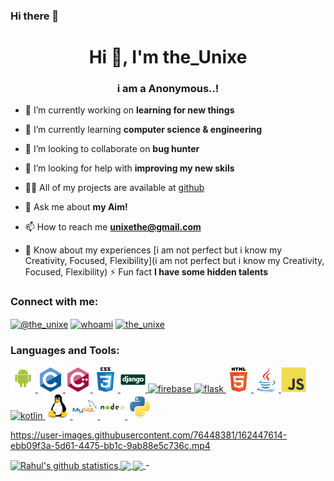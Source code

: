 ### Hi there 👋

<h1 align="center">Hi 👋, I'm  the_Unixe</h1>
<h3 align="center">i am a Anonymous..!</h3>

- 🔭 I’m currently working on **learning for new things**

- 🌱 I’m currently learning **computer science & engineering**

- 👯 I’m looking to collaborate on **bug hunter**

- 🤝 I’m looking for help with **improving my new skils**

- 👨‍💻 All of my projects are available at [github](github)

- 💬 Ask me about **my Aim!**

- 📫 How to reach me **unixethe@gmail.com**

- 📄 Know about my experiences [i am not perfect but i know my Creativity, Focused, Flexibility](i am not perfect but i know my Creativity, Focused, Flexibility)
 ⚡ Fun fact **I have some hidden talents**

<h3 align="left">Connect with me:</h3>
<p align="left">
<a href="https://twitter.com/@the_unixe" target="blank"><img align="center" src="https://raw.githubusercontent.com/rahuldkjain/github-profile-readme-generator/master/src/images/icons/Social/twitter.svg" alt="@the_unixe" height="30" width="40" /></a>
<a href="https://fb.com/whoami" target="blank"><img align="center" src="https://raw.githubusercontent.com/rahuldkjain/github-profile-readme-generator/master/src/images/icons/Social/facebook.svg" alt="whoami" height="30" width="40" /></a>
<a href="https://instagram.com/the_unixe" target="blank"><img align="center" src="https://raw.githubusercontent.com/rahuldkjain/github-profile-readme-generator/master/src/images/icons/Social/instagram.svg" alt="the_unixe" height="30" width="40" /></a>
</p>

<h3 align="left">Languages and Tools:</h3>
<p align="left"> <a href="https://developer.android.com" target="_blank" rel="noreferrer"> <img src="https://raw.githubusercontent.com/devicons/devicon/master/icons/android/android-original-wordmark.svg" alt="android" width="40" height="40"/> </a> <a href="https://www.cprogramming.com/" target="_blank" rel="noreferrer"> <img src="https://raw.githubusercontent.com/devicons/devicon/master/icons/c/c-original.svg" alt="c" width="40" height="40"/> </a> <a href="https://www.w3schools.com/cpp/" target="_blank" rel="noreferrer"> <img src="https://raw.githubusercontent.com/devicons/devicon/master/icons/cplusplus/cplusplus-original.svg" alt="cplusplus" width="40" height="40"/> </a> <a href="https://www.w3schools.com/css/" target="_blank" rel="noreferrer"> <img src="https://raw.githubusercontent.com/devicons/devicon/master/icons/css3/css3-original-wordmark.svg" alt="css3" width="40" height="40"/> </a> <a href="https://www.djangoproject.com/" target="_blank" rel="noreferrer"> <img src="https://raw.githubusercontent.com/devicons/devicon/master/icons/django/django-original.svg" alt="django" width="40" height="40"/> </a> <a href="https://firebase.google.com/" target="_blank" rel="noreferrer"> <img src="https://www.vectorlogo.zone/logos/firebase/firebase-icon.svg" alt="firebase" width="40" height="40"/> </a> <a href="https://flask.palletsprojects.com/" target="_blank" rel="noreferrer"> <img src="https://www.vectorlogo.zone/logos/pocoo_flask/pocoo_flask-icon.svg" alt="flask" width="40" height="40"/> </a> <a href="https://www.w3.org/html/" target="_blank" rel="noreferrer"> <img src="https://raw.githubusercontent.com/devicons/devicon/master/icons/html5/html5-original-wordmark.svg" alt="html5" width="40" height="40"/> </a> <a href="https://www.java.com" target="_blank" rel="noreferrer"> <img src="https://raw.githubusercontent.com/devicons/devicon/master/icons/java/java-original.svg" alt="java" width="40" height="40"/> </a> <a href="https://developer.mozilla.org/en-US/docs/Web/JavaScript" target="_blank" rel="noreferrer"> <img src="https://raw.githubusercontent.com/devicons/devicon/master/icons/javascript/javascript-original.svg" alt="javascript" width="40" height="40"/> </a> <a href="https://kotlinlang.org" target="_blank" rel="noreferrer"> <img src="https://www.vectorlogo.zone/logos/kotlinlang/kotlinlang-icon.svg" alt="kotlin" width="40" height="40"/> </a> <a href="https://www.linux.org/" target="_blank" rel="noreferrer"> <img src="https://raw.githubusercontent.com/devicons/devicon/master/icons/linux/linux-original.svg" alt="linux" width="40" height="40"/> </a> <a href="https://www.mysql.com/" target="_blank" rel="noreferrer"> <img src="https://raw.githubusercontent.com/devicons/devicon/master/icons/mysql/mysql-original-wordmark.svg" alt="mysql" width="40" height="40"/> </a> <a href="https://nodejs.org" target="_blank" rel="noreferrer"> <img src="https://raw.githubusercontent.com/devicons/devicon/master/icons/nodejs/nodejs-original-wordmark.svg" alt="nodejs" width="40" height="40"/> </a> <a href="https://www.python.org" target="_blank" rel="noreferrer"> <img src="https://raw.githubusercontent.com/devicons/devicon/master/icons/python/python-original.svg" alt="python" width="40" height="40"/> </a> </p>











https://user-images.githubusercontent.com/76448381/162447614-ebb09f3a-5d61-4475-bb1c-9ab88e5c736c.mp4












<a href="https://github.com/theUnixe">
  <img align="center" src="https://github-readme-stats.vercel.app/api?username=theUnixe&show_icons=true&include_all_commits=true&count_private=true&theme=github_dark" alt="Rahul's github statistics" />
</a>
 
  


 <a href="https://github.com/theUnixe">
  <img align="center" src="https://github-readme-stats.vercel.app/api/top-langs/?username=theUnixe&layout=compact&theme=github_dark" />
</a>

<a href="https://github.com/theglitchh">
  <img align="center" src="https://github-readme-stats.vercel.app/api/top-langs/?username=theglitchh&layout=compact&theme=github_dark" />
</a>-




